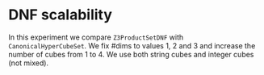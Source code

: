 # DNF scalability
In this experiment we compare `Z3ProductSetDNF` with `CanonicalHyperCubeSet`.
We fix #dims to values 1, 2 and 3 and increase the number of cubes from 1 to 4.
We use both string cubes and integer cubes (not mixed).
